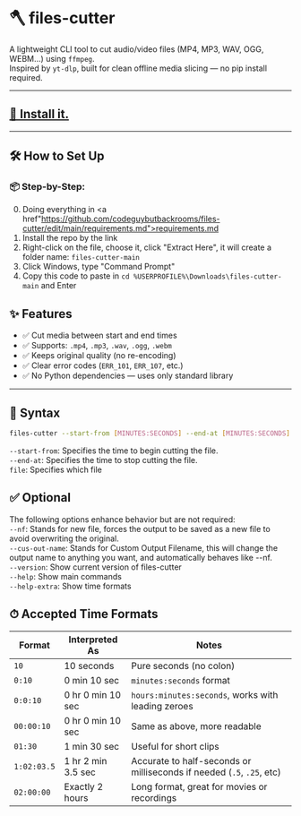 # 🪓 files-cutter

A lightweight CLI tool to cut audio/video files (MP4, MP3, WAV, OGG, WEBM...) using `ffmpeg`.  
Inspired by `yt-dlp`, built for clean offline media slicing — no pip install required.

---

## <a href="https://github.com/codeguybutbackrooms/files-cutter/releases/tag/files-cutter">📁 Install it.</a>
---
## 🛠️ How to Set Up
### 📦 Step-by-Step:
0. Doing everything in <a href"https://github.com/codeguybutbackrooms/files-cutter/edit/main/requirements.md">requirements.md</a>
1. Install the repo by the link
2. Right-click on the file, choose it, click "Extract Here", it will create a folder name: `files-cutter-main`
3. Click Windows, type "Command Prompt"
4. Copy this code to paste in ```cd %USERPROFILE%\Downloads\files-cutter-main``` and Enter

## ✨ Features

- ✅ Cut media between start and end times
- ✅ Supports: `.mp4`, `.mp3`, `.wav`, `.ogg`, `.webm`
- ✅ Keeps original quality (no re-encoding)
- ✅ Clear error codes (`ERR_101`, `ERR_107`, etc.)
- ✅ No Python dependencies — uses only standard library

---

## 🧾 Syntax

```bash
files-cutter --start-from [MINUTES:SECONDS] --end-at [MINUTES:SECONDS] file:[NAME].example
```
`--start-from`: Specifies the time to begin cutting the file. <br>
`--end-at`: Specifies the time to stop cutting the file. <br>
`file`: Specifies which file <br>

## ✅ Optional
The following options enhance behavior but are not required: <br>
`--nf`: Stands for new file, forces the output to be saved as a new file to avoid overwriting the original. <br>
`--cus-out-name`: Stands for Custom Output Filename, this will change the output name to anything you want, and automatically behaves like --nf. <br>
`--version`: Show current version of files-cutter <br>
`--help`: Show main commands <br>
`--help-extra`: Show time formats <br>



## ⏱ Accepted Time Formats
| Format      | Interpreted As     | Notes                                                                 |
| ----------- | ------------------ | --------------------------------------------------------------------- |
| `10`        | 10 seconds         | Pure seconds (no colon)                                               |
| `0:10`      | 0 min 10 sec       | `minutes:seconds` format                                              |
| `0:0:10`    | 0 hr 0 min 10 sec  | `hours:minutes:seconds`, works with leading zeroes                    |
| `00:00:10`  | 0 hr 0 min 10 sec  | Same as above, more readable                                          |
| `01:30`     | 1 min 30 sec       | Useful for short clips                                                |
| `1:02:03.5` | 1 hr 2 min 3.5 sec | Accurate to half-seconds or milliseconds if needed (`.5`, `.25`, etc) |
| `02:00:00`  | Exactly 2 hours    | Long format, great for movies or recordings                           |
